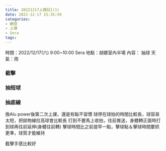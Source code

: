 ```yaml
---
title: 20221217上課記1(1)
date: 2022-12-17 15:35:59
categories: 
- 網球
- 上課
- Sera
tags:
---
```


時間：2022/12/17(六) 9:00~10:00 Sera
地點：胡娜室內半場
內容： 抽球
天氣：雨

### 截擊
### 抽短球
### 抽底線

換Alu power後第二次上課，還是有點不習慣
球停在球拍的時間比較長，球容易太短，把拋物線拉高球會比較長
打到不要馬上收拍，往前推送，身體轉正面時打到球再往前延伸(身體往前轉)
擊球時間比之前提早一點，擊球點＆擊球時間要抓更準，球質才能維持

截擊手感比較好
